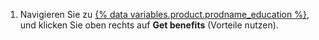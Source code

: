 1. Navigieren Sie zu [{% data variables.product.prodname_education %}](https://education.github.com), und klicken Sie oben rechts auf **Get benefits** (Vorteile nutzen).
